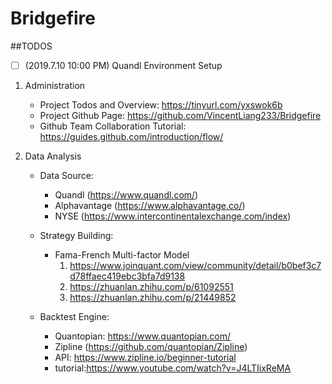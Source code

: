 # Bridgefire

##TODOS
- [ ] \(2019.7.10 10:00 PM) Quandl Environment Setup

1. Administration
    - Project Todos and Overview: https://tinyurl.com/yxswok6b
    - Project Github Page: https://github.com/VincentLiang233/Bridgefire
    - Github Team Collaboration Tutorial: https://guides.github.com/introduction/flow/

2. Data Analysis
    - Data Source:
        - Quandl  (https://www.quandl.com/)
        - Alphavantage (https://www.alphavantage.co/)
	    - NYSE (https://www.intercontinentalexchange.com/index)

    - Strategy Building:
        - Fama-French Multi-factor Model
            1. https://www.joinquant.com/view/community/detail/b0bef3c7d78ffaec419ebc3bfa7d9138
            2. https://zhuanlan.zhihu.com/p/61092551
            3. https://zhuanlan.zhihu.com/p/21449852

    - Backtest Engine:
        - Quantopian: https://www.quantopian.com/
        - Zipline (https://github.com/quantopian/Zipline)
        - API: https://www.zipline.io/beginner-tutorial
        - tutorial:https://www.youtube.com/watch?v=J4LTIixReMA

